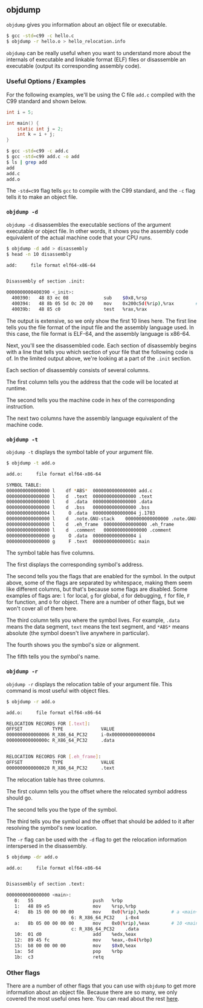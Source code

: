 ---
---

objdump
-------
<!-- one line explanation would go here -->
`objdump` gives you information about an object file or executable.

<!-- minimal example -->
~~~ bash
$ gcc -std=c99 -c hello.c
$ objdump -r hello.o > hello_relocation.info
~~~

<!--more-->

`objdump` can be really useful when you want to understand more about the internals of executable and linkable format (ELF) files or disassemble an executable (output its corresponding assembly code).

### Useful Options / Examples

For the following examples, we'll be using the C file `add.c` compiled with the C99 standard and shown below.

~~~ C
int i = 5;

int main() {
    static int j = 2;
    int k = i + j;
}
~~~

~~~ bash
$ gcc -std=c99 -c add.c
$ gcc -std=c99 add.c -o add
$ ls | grep add
add
add.c
add.o
~~~

The `-std=c99` flag tells `gcc` to compile with the C99 standard, and the `-c` flag tells it to make an object file.

### `objdump -d`

`objdump -d` disassembles the executable sections of the argument executable or object file. In other words, it shows you the assembly code equivalent of the actual machine code that your CPU runs.

~~~ bash
$ objdump -d add > disassembly
$ head -n 10 disassembly

add:     file format elf64-x86-64


Disassembly of section .init:

0000000000400390 <_init>:
  400390:   48 83 ec 08             sub    $0x8,%rsp
  400394:   48 8b 05 5d 0c 20 00    mov    0x200c5d(%rip),%rax        # 600ff8 <_DYNAMIC+0x1d0>
  40039b:   48 85 c0                test   %rax,%rax
~~~

The output is extensive, so we only show the first 10 lines here. The first line tells you the file format of the input file and the assembly language used. In this case, the file format is ELF-64, and the assembly language is x86-64.

Next, you'll see the disassembled code. Each section of disassembly begins with a line that tells you which section of your file that the following code is of. In the limited output above, we're looking at a part of the `.init` section.

Each section of disassembly consists of several columns. 

The first column tells you the address that the code will be located at runtime. 

The second tells you the machine code in hex of the corresponding instruction. 

The next two columns have the assembly language equivalent of the machine code.


### `objdump -t`

`objdump -t` displays the symbol table of your argument file.

~~~ bash
$ objdump -t add.o

add.o:     file format elf64-x86-64

SYMBOL TABLE:
0000000000000000 l    df *ABS*  0000000000000000 add.c
0000000000000000 l    d  .text  0000000000000000 .text
0000000000000000 l    d  .data  0000000000000000 .data
0000000000000000 l    d  .bss   0000000000000000 .bss
0000000000000004 l     O .data  0000000000000004 j.1703
0000000000000000 l    d  .note.GNU-stack    0000000000000000 .note.GNU-stack
0000000000000000 l    d  .eh_frame  0000000000000000 .eh_frame
0000000000000000 l    d  .comment   0000000000000000 .comment
0000000000000000 g     O .data  0000000000000004 i
0000000000000000 g     F .text  000000000000001c main
~~~

The symbol table has five columns. 

The first displays the corresponding symbol's address.

The second tells you the flags that are enabled for the symbol. In the output above, some of the flags are separated by whitespace, making them seem like different columns, but that's because some flags are disabled. Some examples of flags are: `l` for local, `g` for global, `d` for debugging, `f` for file, `F` for function, and `O` for object. There are a number of other flags, but we won't cover all of them here.

The third column tells you where the symbol lives. For example, `.data` means the data segment, `text` means the text segment, and `*ABS*` means absolute (the symbol doesn't live anywhere in particular).

The fourth shows you the symbol's size or alignment.

The fifth tells you the symbol's name.


### `objdump -r`

`objdump -r` displays the relocation table of your argument file. This command is most useful with object files.

~~~ bash
$ objdump -r add.o

add.o:     file format elf64-x86-64

RELOCATION RECORDS FOR [.text]:
OFFSET           TYPE              VALUE 
0000000000000006 R_X86_64_PC32     i-0x0000000000000004
000000000000000c R_X86_64_PC32     .data


RELOCATION RECORDS FOR [.eh_frame]:
OFFSET           TYPE              VALUE 
0000000000000020 R_X86_64_PC32     .text
~~~

The relocation table has three columns.

The first column tells you the offset where the relocated symbol address should go.

The second tells you the type of the symbol.

The third tells you the symbol and the offset that should be added to it after resolving the symbol's new location.

The `-r` flag can be used with the `-d` flag to get the relocation information interspersed in the disassembly.

~~~ bash
$ objdump -dr add.o

add.o:     file format elf64-x86-64


Disassembly of section .text:

0000000000000000 <main>:
   0:   55                      push   %rbp
   1:   48 89 e5                mov    %rsp,%rbp
   4:   8b 15 00 00 00 00       mov    0x0(%rip),%edx        # a <main+0xa>
                        6: R_X86_64_PC32    i-0x4
   a:   8b 05 00 00 00 00       mov    0x0(%rip),%eax        # 10 <main+0x10>
                        c: R_X86_64_PC32    .data
   10:  01 d0                   add    %edx,%eax
   12:  89 45 fc                mov    %eax,-0x4(%rbp)
   15:  b8 00 00 00 00          mov    $0x0,%eax
   1a:  5d                      pop    %rbp
   1b:  c3                      retq 
~~~


### Other flags

There are a number of other flags that you can use with `objdump` to get more information about an object file. Because there are so many, we only covered the most useful ones here. You can read about the rest [here](https://linux.die.net/man/1/objdump).
